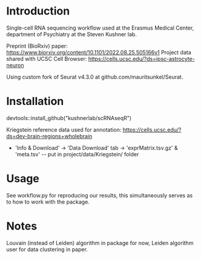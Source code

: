 # Introduction
Single-cell RNA sequencing workflow used at the Erasmus Medical Center, department of Psychiatry at the Steven Kushner lab. 

Preprint (BioRxiv) paper: https://www.biorxiv.org/content/10.1101/2022.08.25.505166v1
Project data shared with UCSC Cell Browser: https://cells.ucsc.edu/?ds=ipsc-astrocyte-neuron

Using custom fork of Seurat v4.3.0 at github.com/mauritsunkel/Seurat.

# Installation
devtools::install_github("kushnerlab/scRNAseqR")

Kriegstein reference data used for annotation: https://cells.ucsc.edu/?ds=dev-brain-regions+wholebrain
- 'Info & Download' -> 'Data Download' tab -> 'exprMatrix.tsv.gz' & 'meta.tsv'
-- put in project/data/Kriegstein/ folder

# Usage
See workflow.py for reproducing our results, this simultaneously serves as to how to work with the package.

# Notes
Louvain (instead of Leiden) algorithm in package for now, Leiden algorithm user for data clustering in paper.

